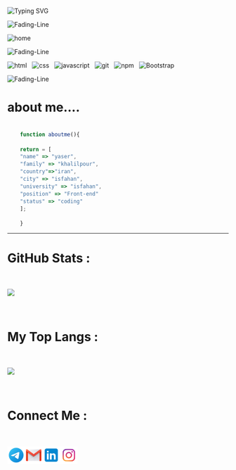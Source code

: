 ![Typing SVG](https://readme-typing-svg.demolab.com?font=Fira+Code&weight=900&size=36&pause=1000&color=F70000&center=true&vCenter=true&width=1500&height=100&lines=Hi+there+👋;I'm+yaser+khalilpour!;Good+to+see+you!)

![Fading-Line](https://user-images.githubusercontent.com/74038190/212284100-561aa473-3905-4a80-b561-0d28506553ee.gif)

![home](https://user-images.githubusercontent.com/90236635/232446433-d5540fa2-fe28-4bb8-b929-cdb51fe61336.gif)


![Fading-Line](https://user-images.githubusercontent.com/74038190/212284100-561aa473-3905-4a80-b561-0d28506553ee.gif)

![html](https://img.shields.io/badge/HTML5-E34F26?style=for-the-badge&logo=html5&logoColor=white) &nbsp; ![css](https://img.shields.io/badge/CSS3-1572B6?style=for-the-badge&logo=css3&logoColor=white) &nbsp; ![javascript](https://img.shields.io/badge/JavaScript-323330?style=for-the-badge&logo=javascript&logoColor=F7DF1E) &nbsp;  ![git](  https://img.shields.io/badge/GIT-E44C30?style=for-the-badge&logo=git&logoColor=white) &nbsp;  ![npm](https://img.shields.io/badge/npm-CB3837?style=for-the-badge&logo=npm&logoColor=white) &nbsp;  ![Bootstrap](https://img.shields.io/badge/Bootstrap-563D7C?style=for-the-badge&logo=bootstrap&logoColor=white)




![Fading-Line](https://user-images.githubusercontent.com/74038190/212284100-561aa473-3905-4a80-b561-0d28506553ee.gif)


# about me....

```javascript

    function aboutme(){

    return = [
    "name" => "yaser",
    "family" => "khalilpour",
    "country"=>"iran",
    "city" => "isfahan",
    "university" => "isfahan",
    "position" => "Front-end"
    "status" => "coding"
    ];

    }
```
---

# GitHub Stats :

<br>
<br>
<img src="https://github-readme-stats.vercel.app/api?username=yaserkhalilpour&show_icons=true&theme=cobalt"/>
<br>
<br>
<br>

# My Top Langs :

<br>
<br>

<img src="https://github-readme-stats.vercel.app/api/top-langs/?username=yaserkhalilpour&layout=compact"/>
<br>
<br>
<br>

# Connect Me :
<br>
<br>

<a href="#">
    <img align="left" width="40px" src="https://github.com/yaserkhalilpour/yaserkhalilpour/blob/main/icons8-telegram-96.png?raw=true" />
</a>
<a href="#">
    <img align="left" width="40px" src="https://github.com/yaserkhalilpour/yaserkhalilpour/blob/main/icons8-gmail-100.png?raw=true" />
</a>
<a href="#">
    <img align="left" width="40px" src="https://github.com/yaserkhalilpour/yaserkhalilpour/blob/main/icons8-linkedin-96.png?raw=true" />
</a>
<a href="#">
    <img align="left" width="40px" src="https://github.com/yaserkhalilpour/yaserkhalilpour/blob/main/free-png-bmozj.png?raw=true" />
</a>
